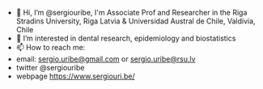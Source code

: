 - 👋 Hi, I’m @sergiouribe, I'm Associate Prof and Researcher in the Riga Stradins University, Riga Latvia & Universidad Austral de Chile, Valdivia, Chile
- 👀 I’m interested in dental research, epidemiology and biostatistics
- 📫 How to reach me: 
- email: sergio.uribe@gmail.com or sergio.uribe@rsu.lv 
- twitter @sergiouribe
- webpage https://www.sergiouri.be/

<!---
sergiouribe/sergiouribe is a ✨ special ✨ repository because its `README.md` (this file) appears on your GitHub profile.
You can click the Preview link to take a look at your changes.
--->
